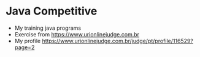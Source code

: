 # Java Competitive

- My training java programs 
- Exercise from https://www.urionlinejudge.com.br
- My profile https://www.urionlinejudge.com.br/judge/pt/profile/116529?page=2
